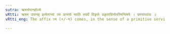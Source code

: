 ```yaml
---
sutra: ऋषभोपानहोर्ञ्यः
vRtti: ऋषभ उपानह् इत्येताभ्यां ञ्यः प्रत्ययो भवति तदर्थे विकृतेः प्रकृतादित्येतस्मिन्विषये । छस्यापवादः ॥
vRtti_eng: The affix ञ्य (+/-य) comes, in the sense of a primitive serviceable for a product, after the words '_rishabha_' and '_upanah_' denoting the products.

---
```

